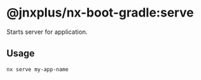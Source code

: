 # @jnxplus/nx-boot-gradle:serve

Starts server for application.

## Usage

```bash
nx serve my-app-name
```

